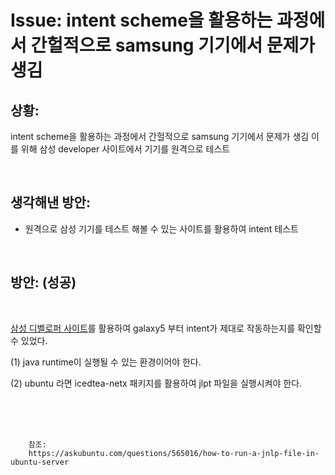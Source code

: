 <!--
author: Dailyscat
purpose: issue arrange
rules:
 (1) 헤더와 문단사이
    <br/>
    <br/>
 (2) 코드가 작성되는 부분은 >로 정리
 (3) 참조는 해당 내용 바로 아래
    <br/>
    <br/>
 (4) 명령어는 bold
 (5) 방안은 ## 안의 과정은 ###
-->

# Issue: intent scheme을 활용하는 과정에서 간헐적으로 samsung 기기에서 문제가 생김

## 상황:

intent scheme을 활용하는 과정에서 간헐적으로 samsung 기기에서 문제가 생김 이를 위해 삼성 developer 사이트에서 기기를 원격으로 테스트

<br/>

## 생각해낸 방안:

- 원격으로 삼성 기기를 테스트 해볼 수 있는 사이트를 활용하여 intent 테스트

<br/>

## 방안: (성공)

<br/>

[삼성 디벨로퍼 사이트](https://developer.samsung.com/remotetestlab/rtlDeviceList.action?os=101)를 활용하여 galaxy5 부터 intent가 제대로 작동하는지를 확인할 수 있었다.

(1) java runtime이 실행될 수 있는 환경이어야 한다.

(2) ubuntu 라면 icedtea-netx 패키지를 활용하여 jlpt 파일을 실행시켜야 한다.

<br/>
<br/>
<br/>

        참조:
        https://askubuntu.com/questions/565016/how-to-run-a-jnlp-file-in-ubuntu-server
